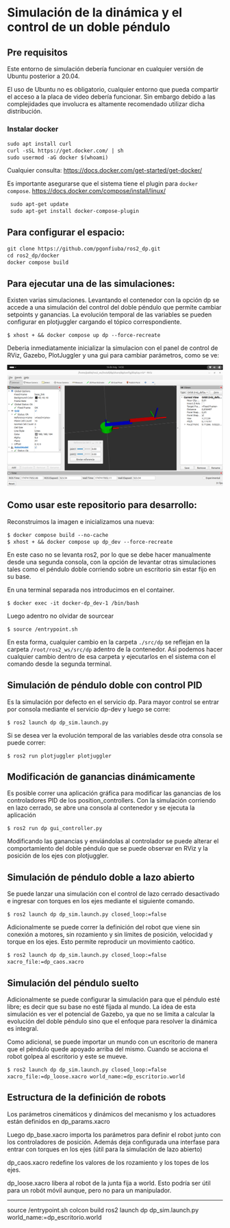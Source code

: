 # Simulación de la dinámica y el control de un doble péndulo

## Pre requisitos

Este entorno de simulación debería funcionar en cualquier versión de Ubuntu posterior a 20.04.

El uso de Ubuntu no es obligatorio, cualquier entorno que pueda compartir el acceso a la placa de video debería funcionar.
Sin embargo debido a las complejidades que involucra es altamente recomendado utilizar dicha distribución.

### Instalar docker
```
sudo apt install curl
curl -sSL https://get.docker.com/ | sh
sudo usermod -aG docker $(whoami)
```

Cualquier consulta: https://docs.docker.com/get-started/get-docker/

Es importante asegurarse que el sistema tiene el plugin para `docker compose`.
https://docs.docker.com/compose/install/linux/

```
 sudo apt-get update
 sudo apt-get install docker-compose-plugin
```

## Para configurar el espacio:
```
git clone https://github.com/pgonfiuba/ros2_dp.git
cd ros2_dp/docker
docker compose build
```

## Para ejecutar una de las simulaciones:

Existen varias simulaciones. Levantando el contenedor con la opción dp se accede a una simulación del control del doble péndulo que permite cambiar setpoints y ganancias.
La evolución temporal de las variables se pueden configurar en plotjuggler cargando el tópico correspondiente. 

```
$ xhost + && docker compose up dp --force-recreate
```

Deberia inmediatamente inicializar la simulacion con el panel de control de RViz, Gazebo, PlotJuggler y una gui para cambiar parámetros, como se ve:

![](dp_RViz.png)


## Como usar este repositorio para desarrollo:

Reconstruimos la imagen e inicializamos una nueva:
```
$ docker compose build --no-cache
$ xhost + && docker compose up dp_dev --force-recreate
```

En este caso no se levanta ros2, por lo que se debe hacer manualmente desde una segunda consola, con la opción de levantar otras simulaciones tales como el péndulo doble corriendo sobre un escritorio sin estar fijo en su base.

En una terminal separada nos introducimos en el container.
```
$ docker exec -it docker-dp_dev-1 /bin/bash
```

Luego adentro no olvidar de sourcear
```
$ source /entrypoint.sh
```

En esta forma, cualquier cambio en la carpeta `./src/dp` se reflejan en la carpeta `/root/ros2_ws/src/dp` adentro de la contenedor.
Asi podemos hacer cualquier cambio  dentro de esa carpeta y ejecutarlos  en el sistema con el comando desde la segunda terminal.

## Simulación de péndulo doble con control PID
Es la simulación por defecto en el servicio dp. Para mayor control se entrar por consola mediante el servicio dp-dev y luego se corre:

```
$ ros2 launch dp dp_sim.launch.py 
```

Si se desea ver la evolución temporal de las variables desde otra consola se puede correr:

```
$ ros2 run plotjuggler plotjuggler
```

## Modificación de ganancias dinámicamente

Es posible correr una aplicación gráfica para modificar las ganancias de los controladores PID de los position_controllers.
Con la simulación corriendo en lazo cerrado, se abre una consola al contenedor y se ejecuta la aplicación 

```
$ ros2 run dp gui_controller.py
```

Modificando las ganancias y enviándolas al controlador se puede alterar el comportamiento del doble péndulo que se puede observar en RViz y la posición de los ejes con plotjuggler.

## Simulación de péndulo doble a lazo abierto
Se puede lanzar una simulación con el control de lazo cerrado desactivado e ingresar con torques en los ejes mediante el siguiente comando.

```
$ ros2 launch dp dp_sim.launch.py closed_loop:=false
```

Adicionalmente se puede correr la definición del robot que viene sin conexión a motores, sin rozamiento y sin límites de posición, velocidad y torque en los ejes. Esto permite reproducir un movimiento caótico.

```
$ ros2 launch dp dp_sim.launch.py closed_loop:=false xacro_file:=dp_caos.xacro
```

## Simulación del péndulo suelto
Adicionalmente se puede configurar la simulación para que el péndulo esté libre; es decir que su base no esté fijada al mundo.
La idea de esta simulación es ver el potencial de Gazebo, ya que no se limita a calcular la evolución del doble péndulo sino que el enfoque para resolver la dinámica es integral.

Como adicional, se puede importar un mundo con un escritorio de manera que el péndulo quede apoyado arriba del mismo. Cuando se acciona el robot golpea al escritorio y este se mueve.

```
$ ros2 launch dp dp_sim.launch.py closed_loop:=false xacro_file:=dp_loose.xacro world_name:=dp_escritorio.world
```

## Estructura de la definición de robots

Los parámetros cinemáticos y dinámicos del mecanismo y los actuadores están definidos en dp_params.xacro

Luego dp_base.xacro importa los parámetros para definir el robot junto con los controladores de posición. Además deja configurada una interfase para entrar con torques en los ejes (útil para la simulación de lazo abierto)

dp_caos.xacro redefine los valores de los rozamiento y los topes de los ejes.

dp_loose.xacro libera al robot de la junta fija a world. Esto podría ser útil para un robót móvil aunque, pero no para un manipulador.


----------------------------------------------------
source /entrypoint.sh
colcon build
ros2 launch dp dp_sim.launch.py  world_name:=dp_escritorio.world
